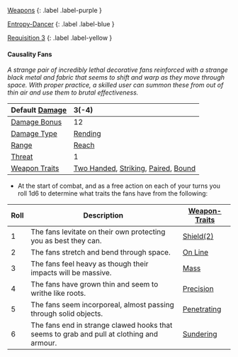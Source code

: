 
[Weapons](Game/Weapons-List)
{: .label .label-purple }

[Entropy-Dancer](Game/Blocks/Entropy-Dancer)
{: .label .label-blue }

[Requisition 3](Game/Deployment#Requisition)
{: .label .label-yellow }
#### Causality Fans
*A strange pair of incredibly lethal decorative fans reinforced with a strange black metal and fabric that seems to shift and warp as they move through space. With proper practice, a skilled user can summon these from out of thin air and use them to brutal effectiveness.*

| Default [Damage](Core/Weapons#Calculating%20Damage) | 3(-4) |
| :--- | :--- |
| [Damage Bonus](Game/Core/Weapons#Damage%20Bonus) | 12 |
| [Damage Type](Core/Weapons#Damage%20Type) | [Rending](Game/Core/Injury#Rending) |
| [Range](Core/Weapons#Range) | [Reach](Game/Core/Movement#Reach) |
| [Threat](Core/Weapons#Threat) | 1 |
| [Weapon Traits](Core/Weapon-Traits) | [Two Handed](Game/Core/Blocks/Two-Handed), [Striking](Game/Core/Blocks/Striking), [Paired](Game/Core/Blocks/Paired), [Bound](Game/Core/Blocks/Bound) |

* At the start of combat, and as a free action on each of your turns you roll 1d6 to determine what traits the fans have from the following:

| Roll | Description | [Weapon-Traits](Game/Core/Weapon-Traits) |
| ---- | ---- | ---- |
| 1 | The fans levitate on their own protecting you as best they can. | [Shield(2)](Game/Core/Blocks/Shield) |
| 2 | The fans stretch and bend through space. | [On Line](Game/Core/Blocks/On-Line) |
| 3 | The fans feel heavy as though their impacts will be massive. | [Mass](Game/Core/Blocks/Mass) |
| 4 | The fans have grown thin and seem to writhe like roots. | [Precision](Game/Core/Blocks/Precision) |
| 5 | The fans seem incorporeal, almost passing through solid objects. | [Penetrating](Game/Core/Blocks/Penetrating) |
| 6 | The fans end in strange clawed hooks that seems to grab and pull at clothing and armour. | [Sundering](Game/Core/Blocks/Sundering) |
